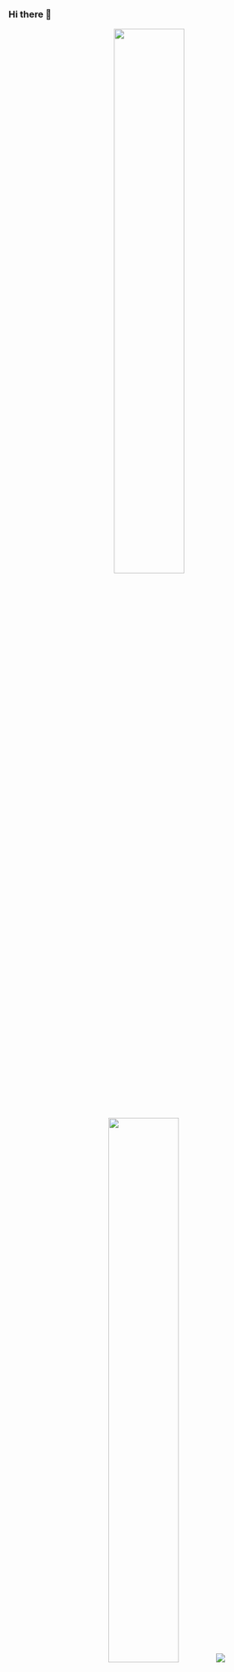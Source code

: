 ### Hi there 👋

<p align="center">
  <img height="50%" width="auto" src ="https://github-readme-stats.vercel.app/api?username=Aryan3212&show_icons=true&count_private=true&theme=darcula&hide_border=true&hide=issues&bg_color=00000000">
  <img height="50%" width="auto" src ="https://github-readme-stats.vercel.app/api/top-langs/?username=Aryan3212&layout=compact&hide_border=true&theme=darcula&bg_color=00000000&langs_count=6">
  <img src ="https://github-readme-streak-stats.herokuapp.com?user=Aryan3212&theme=darcula&hide_border=true&background=FFFFFF00">
  <br>
  <br>
</p>

<!--<p align="center">
  <img align="left" src ="https://github-readme-stats.vercel.app/api/pin/?username=aveek-saha&repo=ytdx">
  <img align="right" src ="https://github-readme-stats.vercel.app/api/pin/?username=aveek-saha&repo=pixel-weather">
</p> -->




Here are some ideas to get you started:

- 🔭 I’m currently working on Android
- 🌱 I’m currently learning Jetpack Compose<!-- - 👯 I’m looking to collaborate on ... -->
- 🤔 I’m looking for help with ..Android 😥
- 💬 Ask me about software products
- 📫 How to reach me: rahman.aryan07@gmail.com
